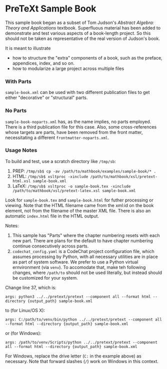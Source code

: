 # PreTeXt Sample Book

This sample book began as a subset of Tom Judson's
_Abstract Algebra: Theory and Applications_ textbook.
Superfluous material has been added to demonstrate and
test various aspects of a book-length project.  So
this should not be taken as representative of the
real version of Judson's book.

It is meant to illustrate
- how to structure the "extra" components of a book,
such as the preface, appendices, index, and so on.
- how to modularize a large project across multiple files

### With Parts

`sample-book.xml` can be used with two different publication files to get
either "decorative" or "structural" parts.

### No Parts

`sample-book-noparts.xml` has, as the name implies, no parts employed.
There is a third publication file for this case.  Also, some
cross-references whose targets are parts, have been removed from the
front matter, necessitating a different `frontmatter-noparts.xml`.

### Usage Notes

To build and test, use a scratch directory like `/tmp/sb`:

1. PREP:  `/tmp/sb$ cp -av /path/to/mathbook/examples/sample-book/* .`
2. HTML:  `/tmp/sb$ xsltproc -xinclude /path/to/mathbook/xsl/pretext-html.xsl sample-book.xml`
3. LaTeX: `/tmp/sb$ xsltproc -o sample-book.tex -xinclude /path/to/mathbook/xsl/pretext-latex.xsl sample-book.xml`

Look for `sample-book.tex` and `sample-book.html` for futher
processing or viewing.  Note that the HTML filename came
from the xml:id on the book element, not from the filename
of the master XML file.  There is also an automatic
`index.html` file in the HTML output.

Notes:

1.  This sample has "Parts" where the chapter numbering
resets with each new part.  There are plans for the default
to have chapter numbering continue consecutively across parts.
2.  `codechat_config.yaml` is a CodeChat project configuration file, which assumes processing by Python, with all necessary utilities are in place as part of system software.  We prefer to use a Python virtual ernvironment (via `venv`).  To accomodate that, make teh following changes, where `/path/to` should not be used literally, but instead should be customized for your system.

  Change line 37, which is:
```
args: python3 ../../pretext/pretext --component all --format html --directory {output_path} sample-book.xml
```
to (for Linux/OS X):
```
args: C:/path/to/venv/bin/python ../../pretext/pretext --component all --format html --directory {output_path} sample-book.xml
```
or (for Windows):
```
args: /path/to/venv/Scripts/python ../../pretext/pretext --component all --format html --directory {output_path} sample-book.xml
```
For Windows, replace the drive letter (`C:` in the example above) as necessary. Note that forward slashes (`/`) work on Windows in this context.
